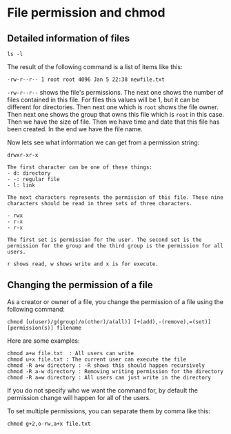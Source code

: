 # File permission and chmod

## Detailed information of files
```
ls -l
```

The result of the following command is a list of items like this:
```
-rw-r--r-- 1 root root 4096 Jan 5 22:38 newfile.txt
```

`-rw-r--r--` shows the file's permissions. The next one shows the number of files contained in this file. For files this values will be 1, but it can be different for directories. Then next one which is `root` shows the file owner. Then next one shows the group that owns this file which is `root` in this case. Then we have the size of file. Then we have time and date that this file has been created. In the end we have the file name.

Now lets see what information we can get from a permission string:
```
drwxr-xr-x

The first character can be one of these things:
- d: directory
- -: regular file
- l: link

The next characters represents the permission of this file. These nine characters should be read in three sets of three characters.

- rwx
- r-x
- r-x

The first set is permission for the user. The second set is the permission for the group and the third group is the permission for all users.

r shows read, w shows write and x is for execute.

```

## Changing the permission of a file

As a creator or owner of a file, you change the permission of a file using the following command:
```
chmod [u(user)/g(group)/o(other)/a(all)] [+(add),-(remove),=(set)] [permission(s)] filename
```

Here are some examples:
```
chmod a+w file.txt  : All users can write
chmod u+x file.txt : The current user can execute the file
chmod -R a+w directory : -R shows this should happen recursively
chmod -R a-w directory : Removing writing permission for the directory
chmod -R a=w directory : All users can just write in the directory
```

If you do not specify who we want the command for, by default the permission change will happen for all of the users.

To set multiple permissions, you can separate them by comma like this:
```
chmod g+2,o-rw,a+x file.txt
```